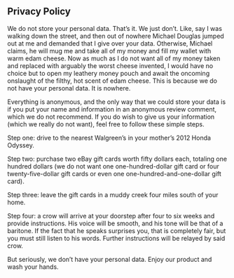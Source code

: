 ## Privacy Policy

We do not store your personal data. That’s it. We just don’t. Like, say I was walking down the street, and then out of nowhere Michael Douglas jumped out at me and demanded that I give over your data. Otherwise, Michael claims, he will mug me and take all of my money and fill my wallet with warm edam cheese. Now as much as I do not want all of my money taken and replaced with arguably the worst cheese invented, I would have no choice but to open my leathery money pouch and await the oncoming onslaught of the filthy, hot scent of edam cheese. This is because we do not have your personal data. It is nowhere.

Everything is anonymous, and the only way that we could store your data is if you put your name and information in an anonymous review comment, which we do not recommend. If you do wish to give us your information (which we really do not want), feel free to follow these simple steps.

Step one: drive to the nearest Walgreen’s in your mother’s 2012 Honda Odyssey.

Step two: purchase two eBay gift cards worth fifty dollars each, totaling one hundred dollars (we do not want one one-hundred-dollar gift card or four twenty-five-dollar gift cards or even one one-hundred-and-one-dollar gift card).

Step three: leave the gift cards in a muddy creek four miles south of your home.

Step four: a crow will arrive at your doorstep after four to six weeks and provide instructions. His voice will be smooth, and his tone will be that of a baritone. If the fact that he speaks surprises you, that is completely fair, but you must still listen to his words. Further instructions will be relayed by said crow.

But seriously, we don’t have your personal data. Enjoy our product and wash your hands.
